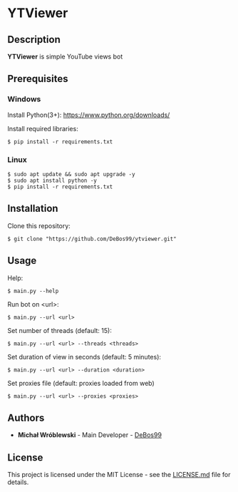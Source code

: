 # YTViewer

## Description

**YTViewer** is simple YouTube views bot

## Prerequisites

### Windows

Install Python(3+): https://www.python.org/downloads/

Install required libraries:

```
$ pip install -r requirements.txt
```

### Linux

```
$ sudo apt update && sudo apt upgrade -y
$ sudo apt install python -y
$ pip install -r requirements.txt
```

## Installation

Clone this repository:

`$ git clone "https://github.com/DeBos99/ytviewer.git"`

## Usage

Help:

`$ main.py --help`

Run bot on \<url\>:

`$ main.py --url <url>`

Set number of threads (default: 15):

`$ main.py --url <url> --threads <threads>`

Set duration of view in seconds (default: 5 minutes):

`$ main.py --url <url> --duration <duration>`

Set proxies file (default: proxies loaded from web)

`$ main.py --url <url> --proxies <proxies>`

## Authors

* **Michał Wróblewski** - Main Developer - [DeBos99](https://github.com/DeBos99)

## License

This project is licensed under the MIT License - see the [LICENSE.md](LICENSE.md) file for details.
